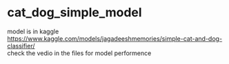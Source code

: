 # cat_dog_simple_model
model is in kaggle
https://www.kaggle.com/models/jagadeeshmemories/simple-cat-and-dog-classifier/    <br>
check the vedio in the files for model performence
